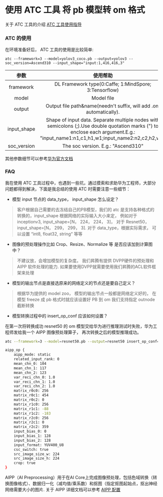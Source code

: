 # 使用 ATC 工具 将 pb 模型转 om 格式

关于 ATC 工具的介绍 [ATC 工具使用指导 ](https://support.huaweicloud.com/ti-atc-A200_3000/altasatc_16_002.html)

### ATC 的使用
在环境准备好后， ATC 工具的使用是比较简单:

```shell
atc --framework=3 --model=yolov3_coco.pb --output=yolov3 --soc_version=Ascend310 --input_shape="input:1,416,416,3"
```

|参数|使用帮助|
|:-:|:-:|
|framework | DL Framework type(0:Caffe; 1:MindSpore; 3:Tensorflow)|
| model    |         Model file   |
|output    |       Output file path&name(needn't suffix, will add .om automatically).|
|input_shape |       Shape of input data. Separate multiple nodes with semicolons (;).Use double quotation marks (") to enclose each argument.E.g.: "input_name1:n1,c1,h1,w1;input_name2:n2,c2,h2,w2"|
|soc_version   |    The soc version. E.g.: "Ascend310"|

其他参数细节可以参考[华为官方文档](https://support.huaweicloud.com/ti-atc-A200_3000/altasatc_16_003.html)


### FAQ

我在使用 ATC 工具过程中，也遇到一些坑，通过摸索和求助华为工程师，大部分问题都得到解决，下面是我总结的使用 ATC 时需要注意一些细节：


- 模型 input 节点的 data_type， input_shape 怎么设定？
>客户根据自己需要的去冻结自己的PB模型，我们的 atc 是支持各种格式的转换的，input_shape 根据网络的实际输入大小来定， 例如对于 inceptionv3, input_shape=[N， 224， 224， 3]， 对于 Resnet50， input_shape=[N， 299， 299， 3].
>对于 data_type，根据实际需求， 可以设置 “int8, float32, string“ 等等

- 图像的预处理操作比如 Crop、Resize、Normalize 等 是否应该加到计算图中？

>不建议放，会增加模型的复杂度。 
>我们昇腾有提供 DVPP硬件的预处理和 AIPP 软件处理的能力.
如果要使用DVPP就需要使用我们昇腾的ACL软件框架来处理


- 模型的输出节点是直接选原来的网络定义的节点还是要自己定义？
> 根据华为提供的 model zoo， 模型的输出节点一般都是网络定义好的， 在模型 freeze 成 pb 格式时就应该设置好
> PB 到 om 我们支持指定 outnode 截断转换

- 模型转换过程中的 insert_op_conf 应该如何设置？
 
 在第一次将转换成功 resnet50 的 om 模型交给华为进行推理测试时失败，华为工程师发给我一个  AIPP  图像预处理算子， 再次转换之后的模型推理成功。

```sh
atc --framework=3 --model=resnet50.pb --output=resnet50 insert_op_conf=test.aipp.config   --soc_version=Ascend310 --input_shape="input:1,224,224,3"
```

```sh
aipp_op {
    aipp_mode: static
    related_input_rank: 0
    mean_chn_0: 104
    mean_chn_1: 117
    mean_chn_2: 123
    var_reci_chn_0: 1.0
    var_reci_chn_1: 1.0
    var_reci_chn_2: 1.0
    matrix_r0c0: 256
    matrix_r0c1: 454
    matrix_r0c2: 0
    matrix_r1c0: 256
    matrix_r1c1: -88
    matrix_r1c2: -183
    matrix_r2c0: 256
    matrix_r2c1: 0
    matrix_r2c2: 359
    input_bias_0: 0
    input_bias_1: 128
    input_bias_2: 128
    input_format: YUV400_U8
    csc_switch: true
    src_image_size_w: 224
    src_image_size_h: 224
    crop: true
}
```

AIPP（AI Preprocessing）用于在AI Core上完成图像预处理，包括色域转换（转换图像格式）、数据归一化（减均值/乘系数）和抠图（指定抠图起始点，抠出神经网络需要大小的图片. 关于 AIPP 详细文档可以参考 [AIPP 配置](https://support.huaweicloud.com/ti-atc-A200_3000/altasatc_16_007.html)
